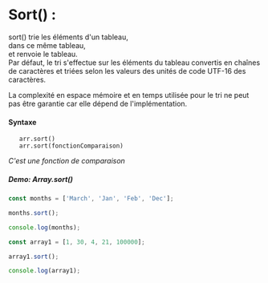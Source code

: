 # Sort() :

sort() trie les éléments d'un tableau, </br>
dans ce même tableau, </br>
et renvoie le tableau. </br>
Par défaut, le tri s'effectue sur les éléments du tableau convertis en chaînes de caractères et triées selon les valeurs des unités de code UTF-16 des caractères. </br>

La complexité en espace mémoire et en temps utilisée pour le tri ne peut pas être garantie car elle dépend de l'implémentation.

#### Syntaxe

       arr.sort()
       arr.sort(fonctionComparaison)
       
_C'est une fonction de comparaison_

##### Demo: Array.sort()

````js
const months = ['March', 'Jan', 'Feb', 'Dec'];

months.sort();

console.log(months);

const array1 = [1, 30, 4, 21, 100000];

array1.sort();

console.log(array1);
````

      ​
